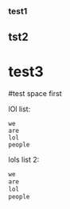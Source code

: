 ### test1
## tst2
# test3
 #test space first
 
 lOl list:
 ```
 we
 are
 lol
 people
 ```
 
 lols list 2:
 
 ```sh
 we 
 are
 lol
 people
 ```
 
